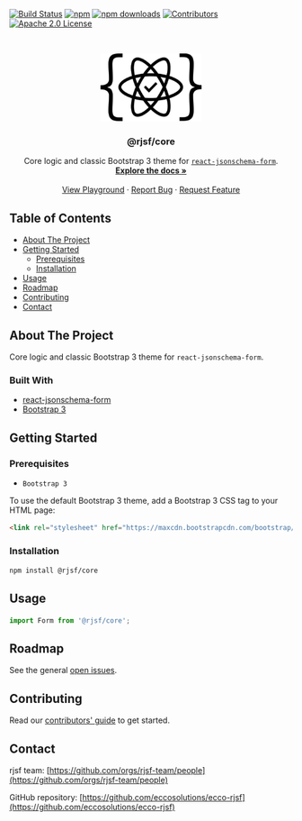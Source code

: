 [![Build Status][build-shield]][build-url]
[![npm][npm-shield]][npm-url]
[![npm downloads][npm-dl-shield]][npm-dl-url]
[![Contributors][contributors-shield]][contributors-url]
[![Apache 2.0 License][license-shield]][license-url]

<br />
<p align="center">
  <a href="https://github.com/eccosolutions/ecco-rjsf">
    <img src="https://raw.githubusercontent.com/rjsf-team/react-jsonschema-form/59a8206e148474bea854bbb004f624143fbcbac8/packages/core/logo.png" alt="Logo" width="180" height="120">
  </a>

  <h3 align="center">@rjsf/core</h3>

  <p align="center">
  Core logic and classic Bootstrap 3 theme for <a href="https://github.com/eccosolutions/ecco-rjsf/"><code>react-jsonschema-form</code></a>.
    <br />
    <a href="https://react-jsonschema-form.readthedocs.io/en/latest/"><strong>Explore the docs »</strong></a>
    <br />
    <br />
    <a href="https://rjsf-team.github.io/react-jsonschema-form/">View Playground</a>
    ·
    <a href="https://github.com/eccosolutions/ecco-rjsf/issues">Report Bug</a>
    ·
    <a href="https://github.com/eccosolutions/ecco-rjsf/issues">Request Feature</a>
  </p>
</p>

<!-- TABLE OF CONTENTS -->

## Table of Contents

- [About The Project](#about-the-project)
- [Getting Started](#getting-started)
  - [Prerequisites](#prerequisites)
  - [Installation](#installation)
- [Usage](#usage)
- [Roadmap](#roadmap)
- [Contributing](#contributing)
- [Contact](#contact)

<!-- ABOUT THE PROJECT -->

## About The Project

Core logic and classic Bootstrap 3 theme for `react-jsonschema-form`.

### Built With

- [react-jsonschema-form](https://github.com/eccosolutions/ecco-rjsf/)
- [Bootstrap 3](https://getbootstrap.com/docs/3.3/)

<!-- GETTING STARTED -->

## Getting Started

### Prerequisites

- `Bootstrap 3`

To use the default Bootstrap 3 theme, add a Bootstrap 3 CSS tag to your HTML page:

```html
<link rel="stylesheet" href="https://maxcdn.bootstrapcdn.com/bootstrap/3.3.7/css/bootstrap.min.css">
```

### Installation

```sh
npm install @rjsf/core
```

## Usage

```javascript
import Form from '@rjsf/core';
```

<!-- ROADMAP -->

## Roadmap

See the general [open issues](https://github.com/eccosolutions/ecco-rjsf/issues).

<!-- CONTRIBUTING -->

## Contributing

Read our [contributors' guide](https://react-jsonschema-form.readthedocs.io/en/latest/contributing/) to get started.

<!-- CONTACT -->

## Contact

rjsf team: [https://github.com/orgs/rjsf-team/people](https://github.com/orgs/rjsf-team/people)

GitHub repository: [https://github.com/eccosolutions/ecco-rjsf](https://github.com/eccosolutions/ecco-rjsf)

<!-- MARKDOWN LINKS & IMAGES -->
<!-- https://www.markdownguide.org/basic-syntax/#reference-style-links -->

[build-shield]: https://github.com/eccosolutions/ecco-rjsf/workflows/CI/badge.svg
[build-url]: https://github.com/eccosolutions/ecco-rjsf/actions
[contributors-shield]: https://img.shields.io/github/contributors/eccosolutions/ecco-rjsf.svg
[contributors-url]: https://github.com/eccosolutions/ecco-rjsf/graphs/contributors
[license-shield]: https://img.shields.io/badge/license-Apache%202.0-blue.svg?style=flat-square
[license-url]: https://choosealicense.com/licenses/apache-2.0/
[npm-shield]: https://img.shields.io/npm/v/@rjsf/core/latest.svg?style=flat-square
[npm-url]: https://www.npmjs.com/package/@rjsf/core
[npm-dl-shield]: https://img.shields.io/npm/dm/@rjsf/core.svg?style=flat-square
[npm-dl-url]: https://www.npmjs.com/package/@rjsf/core
[product-screenshot]: https://raw.githubusercontent.com/rjsf-team/react-jsonschema-form/59a8206e148474bea854bbb004f624143fbcbac8/packages/core/screenshot.png
